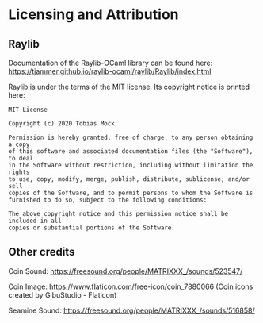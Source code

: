 # Licensing and Attribution

## Raylib
Documentation of the Raylib-OCaml library can be found here:
https://tjammer.github.io/raylib-ocaml/raylib/Raylib/index.html

Raylib is under the terms of the MIT license. Its copyright notice is printed here:
```
MIT License

Copyright (c) 2020 Tobias Mock

Permission is hereby granted, free of charge, to any person obtaining a copy
of this software and associated documentation files (the "Software"), to deal
in the Software without restriction, including without limitation the rights
to use, copy, modify, merge, publish, distribute, sublicense, and/or sell
copies of the Software, and to permit persons to whom the Software is
furnished to do so, subject to the following conditions:

The above copyright notice and this permission notice shall be included in all
copies or substantial portions of the Software.
```
## Other credits
Coin Sound: https://freesound.org/people/MATRIXXX_/sounds/523547/

Coin Image: https://www.flaticon.com/free-icon/coin_7880066 (Coin icons created by GibuStudio - Flaticon)

Seamine Sound: https://freesound.org/people/MATRIXXX_/sounds/516858/
